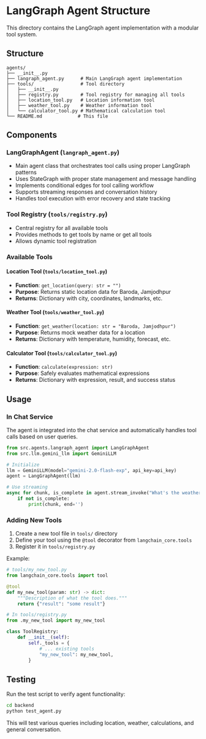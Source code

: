 # LangGraph Agent Structure

This directory contains the LangGraph agent implementation with a modular tool system.

## Structure

```
agents/
├── __init__.py
├── langraph_agent.py      # Main LangGraph agent implementation
├── tools/                 # Tool directory
│   ├── __init__.py
│   ├── registry.py        # Tool registry for managing all tools
│   ├── location_tool.py   # Location information tool
│   ├── weather_tool.py    # Weather information tool
│   └── calculator_tool.py # Mathematical calculation tool
└── README.md             # This file
```

## Components

### LangGraphAgent (`langraph_agent.py`)

- Main agent class that orchestrates tool calls using proper LangGraph patterns
- Uses StateGraph with proper state management and message handling
- Implements conditional edges for tool calling workflow
- Supports streaming responses and conversation history
- Handles tool execution with error recovery and state tracking

### Tool Registry (`tools/registry.py`)

- Central registry for all available tools
- Provides methods to get tools by name or get all tools
- Allows dynamic tool registration

### Available Tools

#### Location Tool (`tools/location_tool.py`)

- **Function**: `get_location(query: str = "")`
- **Purpose**: Returns static location data for Baroda, Jamjodhpur
- **Returns**: Dictionary with city, coordinates, landmarks, etc.

#### Weather Tool (`tools/weather_tool.py`)

- **Function**: `get_weather(location: str = "Baroda, Jamjodhpur")`
- **Purpose**: Returns mock weather data for a location
- **Returns**: Dictionary with temperature, humidity, forecast, etc.

#### Calculator Tool (`tools/calculator_tool.py`)

- **Function**: `calculate(expression: str)`
- **Purpose**: Safely evaluates mathematical expressions
- **Returns**: Dictionary with expression, result, and success status

## Usage

### In Chat Service

The agent is integrated into the chat service and automatically handles tool calls based on user queries.

```python
from src.agents.langraph_agent import LangGraphAgent
from src.llm.gemini_llm import GeminiLLM

# Initialize
llm = GeminiLLM(model="gemini-2.0-flash-exp", api_key=api_key)
agent = LangGraphAgent(llm)

# Use streaming
async for chunk, is_complete in agent.stream_invoke("What's the weather in Baroda?"):
    if not is_complete:
        print(chunk, end='')
```

### Adding New Tools

1. Create a new tool file in `tools/` directory
2. Define your tool using the `@tool` decorator from `langchain_core.tools`
3. Register it in `tools/registry.py`

Example:

```python
# tools/my_new_tool.py
from langchain_core.tools import tool

@tool
def my_new_tool(param: str) -> dict:
    """Description of what the tool does."""
    return {"result": "some result"}

# In tools/registry.py
from .my_new_tool import my_new_tool

class ToolRegistry:
    def __init__(self):
        self._tools = {
            # ... existing tools
            "my_new_tool": my_new_tool,
        }
```

## Testing

Run the test script to verify agent functionality:

```bash
cd backend
python test_agent.py
```

This will test various queries including location, weather, calculations, and general conversation.
